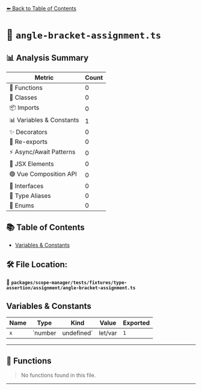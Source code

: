 [⬅️ Back to Table of Contents](../../../../../../index.md)

# 📄 `angle-bracket-assignment.ts`

## 📊 Analysis Summary

| Metric | Count |
|--------|-------|
| 🔧 Functions | 0 |
| 🧱 Classes | 0 |
| 📦 Imports | 0 |
| 📊 Variables & Constants | 1 |
| ✨ Decorators | 0 |
| 🔄 Re-exports | 0 |
| ⚡ Async/Await Patterns | 0 |
| 💠 JSX Elements | 0 |
| 🟢 Vue Composition API | 0 |
| 📐 Interfaces | 0 |
| 📑 Type Aliases | 0 |
| 🎯 Enums | 0 |

## 📚 Table of Contents

- [Variables & Constants](#variables-constants)

## 🛠️ File Location:
📂 **`packages/scope-manager/tests/fixtures/type-assertion/assignment/angle-bracket-assignment.ts`**

## Variables & Constants

| Name | Type | Kind | Value | Exported |
|------|------|------|-------|----------|
| `x` | `number | undefined` | let/var | `1` | ✗ |


---

## 🔧 Functions

> No functions found in this file.


---